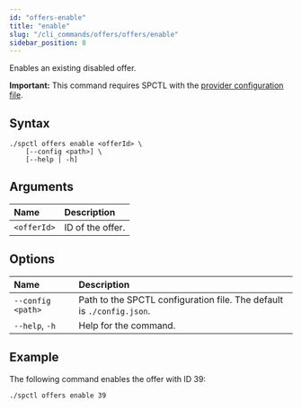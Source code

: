 ```yaml
---
id: "offers-enable"
title: "enable"
slug: "/cli_commands/offers/offers/enable"
sidebar_position: 8
---
```


Enables an existing disabled offer.

**Important:** This command requires SPCTL with the [provider configuration file](/developers/cli_guides/configure#for-offer-providers).

## Syntax

```
./spctl offers enable <offerId> \
    [--config <path>] \
    [--help | -h]
```

## Arguments

| **Name** | **Description** |
| :- | :- |
| `<offerId>` | ID of the offer. |

## Options

| **Name** |**Description** |
| :- | :- |
| `--config <path>` | Path to the SPCTL configuration file. The default is `./config.json`. |
| `--help`, `-h` | Help for the command. |

## Example

The following command enables the offer with ID 39:

```
./spctl offers enable 39
```